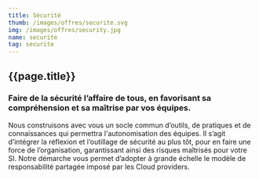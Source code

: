 ```yaml
---
title: Sécurité
thumb: /images/offres/securite.svg
img: /images/offres/security.jpg
name: securite
tag: securite
---
```


## {{page.title}}

### Faire de la sécurité l’affaire de tous, en favorisant sa compréhension et sa maîtrise par vos équipes.

Nous construisons avec vous un socle commun d’outils, de pratiques et de connaissances qui permettra l'autonomisation
des équipes. Il s’agit d’intégrer la réflexion et l’outillage de sécurité au plus tôt, pour en faire une force de
l’organisation, garantissant ainsi des risques maîtrisés pour votre SI. Notre démarche vous permet d’adopter à grande
échelle le modèle de responsabilité partagée imposé par les Cloud providers.